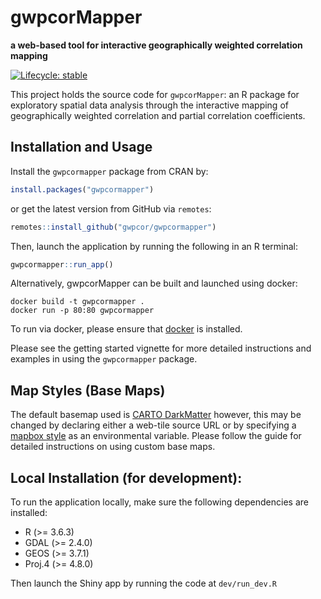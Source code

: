 # gwpcorMapper
__a web-based tool for interactive geographically weighted correlation mapping__

  <!-- badges: start -->
[![Lifecycle: stable](https://img.shields.io/badge/lifecycle-stable-brightgreen.svg)](https://www.tidyverse.org/lifecycle/#stable)
  <!-- badges: end -->

This project holds the source code for `gwpcorMapper`: an R package for exploratory spatial data analysis
 through the interactive mapping of geographically weighted correlation and partial correlation coefficients.


## Installation and Usage

Install the `gwpcormapper` package from CRAN by:

```R
install.packages("gwpcormapper")
```

or get the latest version from GitHub via `remotes`:

```R
remotes::install_github("gwpcor/gwpcormapper")
```

Then, launch the application by running the following in an R terminal:

```R
gwpcormapper::run_app()
```

Alternatively, gwpcorMapper can be built and launched using docker:

```
docker build -t gwpcormapper .
docker run -p 80:80 gwpcormapper 
```

To run via docker, please ensure that [docker](https://docs.docker.com/install/) is installed.

Please see the getting started vignette for more detailed instructions and examples in using the `gwpcormapper` package.

## Map Styles (Base Maps)

The default basemap used is [CARTO DarkMatter](https://carto.com/blog/getting-to-know-positron-and-dark-matter/) 
 however, this may be changed by declaring either a web-tile source URL or by specifying a [mapbox style](https://docs.mapbox.com/api/maps/styles/)
 as an environmental variable. Please follow the guide for detailed instructions on using custom base maps.

## Local Installation (for development):

To run the application locally, make sure the following dependencies are installed:

* R (>= 3.6.3)
* GDAL (>= 2.4.0)
* GEOS (>= 3.7.1)
* Proj.4 (>= 4.8.0)

Then launch the Shiny app by running the code at `dev/run_dev.R`
